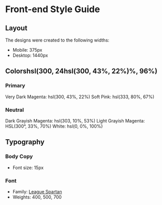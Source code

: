# Front-end Style Guide

## Layout

The designs were created to the following widths:

- Mobile: 375px
- Desktop: 1440px

## Colorshsl(300, 24hsl(300, 43%, 22%)%, 96%)

### Primary

Very Dark Magenta: hsl(300, 43%, 22%)
Soft Pink: hsl(333, 80%, 67%)

### Neutral

Dark Grayish Magenta: hsl(303, 10%, 53%)
Light Grayish Magenta: HSL(300°, 33%, 70%)
White: hsl(0, 0%, 100%)

## Typography

### Body Copy

- Font size: 15px

### Font

- Family: [League Spartan](https://fonts.google.com/specimen/League+Spartan)
- Weights: 400, 500, 700
